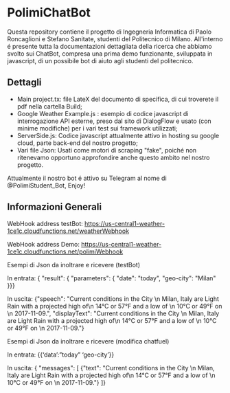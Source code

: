 # PolimiChatBot

Questa repository contiene il progetto di Ingegneria Informatica di Paolo Roncaglioni e Stefano Sanitate, studenti del Politecnico di Milano. All'interno é presente tutta la documentazioni dettagliata della ricerca che abbiamo svolto sui ChatBot, compresa una prima demo funzionante, sviluppata in javascript, di un possibile bot di aiuto agli studenti del politecnico. 

## Dettagli 

* Main project.tx: file LateX del documento di specifica, di cui troverete il pdf nella cartella Build;
* Google Weather Example.js : esempio di codice javascript di interrogazione API esterne, preso dal sito di DialogFlow e usato (con minime modifiche) per i vari test sui framework utilizzati;
* ServerSide.js: Codice javascript attualmente attivo in hosting su google cloud, parte back-end del nostro progetto;
* Vari file Json: Usati come motori di scraping "fake", poiché non ritenevamo opportuno approfondire anche questo ambito nel nostro progetto.


Attualmente il nostro bot é attivo su Telegram al nome di @PolimiStudent_Bot, Enjoy!

## Informazioni Generali

WebHook address testBot:
https://us-central1-weather-1ce1c.cloudfunctions.net/weatherWebhook

WebHook address Demo: 
https://us-central1-weather-1ce1c.cloudfunctions.net/polimiWebhook

Esempi di Json da inoltrare e ricevere (testBot)

In entrata: 
{ "result": {
    "parameters": {
      "date": "today",
      "geo-city": "Milan"    }}}

In uscita: 
{"speech": "Current conditions in the City \n        Milan, Italy are Light Rain with a projected high of\n        14°C or 57°F and a low of \n        10°C or 49°F on \n        2017-11-09.",
"displayText": "Current conditions in the City \n        Milan, Italy are Light Rain with a projected high of\n        14°C or 57°F and a low of \n        10°C or 49°F on \n        2017-11-09."}

Esempi di Json da inoltrare e ricevere (modifica chatfuel)

In entrata:
 {{‘data’:”today”
‘geo-city’}}

In uscita: 
{ "messages": [
   {"text": "Current conditions in the City \n        Milan, Italy are Light Rain with a projected high of\n        14°C or 57°F and a low of \n        10°C or 49°F on \n        2017-11-09."} ]}
